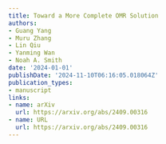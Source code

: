```yaml
---
title: Toward a More Complete OMR Solution
authors:
- Guang Yang
- Muru Zhang
- Lin Qiu
- Yanming Wan
- Noah A. Smith
date: '2024-01-01'
publishDate: '2024-11-10T06:16:05.018064Z'
publication_types:
- manuscript
links:
- name: arXiv
  url: https://arxiv.org/abs/2409.00316
- name: URL
  url: https://arxiv.org/abs/2409.00316
---
```

